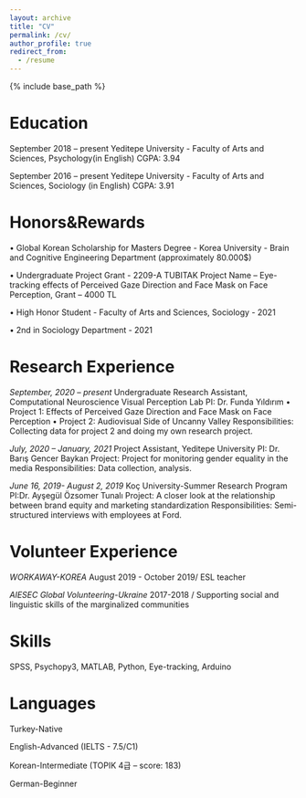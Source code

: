 ```yaml
---
layout: archive
title: "CV"
permalink: /cv/
author_profile: true
redirect_from:
  - /resume
---
```


{% include base_path %}

Education
======
September 2018 – present 
Yeditepe University - Faculty of Arts and Sciences, Psychology(in English)
CGPA: 3.94

September 2016 – present 
Yeditepe University - Faculty of Arts and Sciences, Sociology (in English)
CGPA: 3.91


Honors&Rewards
======

•	Global Korean Scholarship for Masters Degree - Korea University - Brain and Cognitive Engineering Department (approximately 80.000$)

•	Undergraduate Project Grant - 2209-A TUBITAK 
    Project Name – Eye-tracking effects of Perceived Gaze Direction and Face Mask on Face Perception,	Grant – 4000 TL

•	High Honor Student - Faculty of Arts and Sciences, Sociology - 2021

•	2nd in Sociology Department - 2021


Research Experience
======
*September, 2020 – present*
Undergraduate Research Assistant, Computational Neuroscience Visual Perception Lab
PI: Dr. Funda Yıldırım 
•	Project 1: Effects of Perceived Gaze Direction and Face Mask on Face Perception
•	Project 2: Audiovisual Side of Uncanny Valley
Responsibilities: Collecting data for project 2 and doing my own research project. 

*July, 2020 – January, 2021* 
Project Assistant, Yeditepe University 
PI: Dr. Barış Gencer Baykan 
Project: Project for monitoring gender equality in the media
Responsibilities: Data collection, analysis.

*June 16, 2019- August 2, 2019*
Koç University-Summer Research Program 
PI:Dr. Ayşegül Özsomer Tunalı 
Project: A closer look at the relationship between brand equity and marketing standardization
Responsibilities: Semi-structured interviews with employees at Ford.


Volunteer Experience
======
*WORKAWAY-KOREA*
August 2019 - October 2019/ ESL teacher

*AIESEC Global Volunteering-Ukraine*
2017-2018 / Supporting social and linguistic skills of the marginalized communities


Skills
======

SPSS, 
Psychopy3,
MATLAB,
Python, 
Eye-tracking,
Arduino


Languages
======
Turkey-Native

English-Advanced (IELTS - 7.5/C1)

Korean-Intermediate (TOPIK 4급 – score: 183)

German-Beginner

